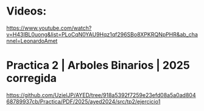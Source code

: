 # Videos:  
https://www.youtube.com/watch?v=H43IBL0uong&list=PLoCqN0YAU9Hqz1qf296SBo8XPKRQNpPHR&ab_channel=LeonardoAmet  
# Practica 2 | Arboles Binarios | 2025 corregida  
https://github.com/UzielJP/AYED/tree/918a5392f7259e23efd08a5a0ad80468789937cb/Practica/PDF/2025/ayed2024/src/tp2/ejercicio1
